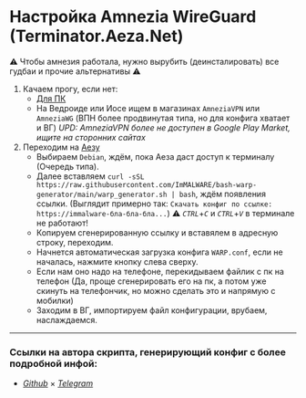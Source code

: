 # Настройка Amnezia WireGuard (Terminator.Aeza.Net)
⚠️ Чтобы амнезия работала, нужно вырубить (деинсталировать) все гудбаи и прочие альтернативы ⚠️

1. Качаем прогу, если нет:
   - [Для ПК](https://github.com/amnezia-vpn/amneziawg-windows-client/releases/download/1.0.0/amneziawg-amd64-1.0.0.msi)
   - На Ведроиде или Иосе ищем в магазинах `AmneziaVPN` или `AmneziaWG` (ВПН более продвинутая типа, но для конфига хватает и ВГ)
     *UPD: AmneziaVPN более не доступен в Google Play Market, ищите на сторонних сайтах*
2. Переходим на [Аезу](https://terminator.aeza.net/en/)
   - Выбираем `Debian`, ждём, пока Аеза даст доступ к терминалу (Очередь типа).
   - Далее вставляем ```curl -sSL https://raw.githubusercontent.com/ImMALWARE/bash-warp-generator/main/warp_generator.sh | bash```, ждём появления ссылки. (Выглядит примерно так: `Скачать конфиг по ссылке: https://immalware-бла-бла-бла...`) ⚠️ *`CTRL`*+*`C`* и *`CTRL`*+*`V`* в терминале не работают!
   - Копируем сгенерированную ссылку и вставялем в адресную строку, переходим.
   - Начнется автоматическая загрузка конфига `WARP.conf`, если не началась, нажмите кнопку слева сверху.
   - Если нам оно надо на телефоне, перекидываем файлик с пк на телефон (Да, проще сгенерировать его на пк, а потом уже скинуть на телефончик, но можно сделать это и напрямую с мобилки)
   - Заходим в ВГ, импортируем файл конфигурации, врубаем, наслаждаемся.
---
### Ссылки на автора скрипта, генерирующий конфиг с более подробной инфой:
- [*Github*](https://github.com/ImMALWARE/bash-warp-generator) × [*Telegram*](https://t.me/immalware)

